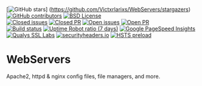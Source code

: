[![GitHub stars](https://img.shields.io/github/stars/0xB4LINT/nginxconfig.io.svg)]
(https://github.com/Victxrlarixs/WebServers/stargazers)
[![GitHub contributors](https://img.shields.io/github/contributors/0xB4LINT/nginxconfig.io.svg?color=blue)](https://github.com/0xB4LINT/nginxconfig.io/graphs/contributors)
[![BSD License](https://img.shields.io/github/license/0xB4LINT/nginxconfig.io.svg?color=blue)](https://github.com/Victxrlarixs/WebServers/blob/master/LICENSE)
<br>
[![Closed issues](https://img.shields.io/github/issues-closed-raw/0xB4LINT/nginxconfig.io.svg?color=brightgreen)](https://github.com/0xB4LINT/nginxconfig.io/issues?q=is%3Aissue+is%3Aclosed)
[![Closed PR](https://img.shields.io/github/issues-pr-closed-raw/0xB4LINT/nginxconfig.io.svg?color=brightgreen)](https://github.com/0xB4LINT/nginxconfig.io/pulls?q=is%3Apr+is%3Aclosed)
[![Open issues](https://img.shields.io/github/issues-raw/0xB4LINT/nginxconfig.io.svg)](https://github.com/0xB4LINT/nginxconfig.io/issues)
[![Open PR](https://img.shields.io/github/issues-pr-raw/0xB4LINT/nginxconfig.io.svg)](https://github.com/0xB4LINT/nginxconfig.io/pulls)
<br>
[![Build status](https://img.shields.io/travis/com/0xB4LINT/nginxconfig.io.svg)](https://travis-ci.com/0xB4LINT/nginxconfig.io)
[![Uptime Robot ratio (7 days)](https://img.shields.io/uptimerobot/ratio/7/m779967051-bbb607d7a68973aaf01371fe.svg)](https://stats.uptimerobot.com/BqPYtQ74)
[![Google PageSpeed Insights](https://img.shields.io/badge/PageSpeed-95--100-brightgreen.svg)](https://developers.google.com/speed/pagespeed/insights/?url=https%3A%2F%2Fnginxconfig.io&tab=desktop)
[![Qualys SSL Labs](https://img.shields.io/badge/SSL%20Report-A+-brightgreen.svg)](https://www.ssllabs.com/ssltest/analyze.html?d=nginxconfig.io)
[![securityheaders.io](https://img.shields.io/badge/securityheaders.io-A-brightgreen.svg)](https://securityheaders.com/?q=https%3A%2F%2Fnginxconfig.io%2F)
[![HSTS preload](https://img.shields.io/hsts/preload/nginxconfig.io.svg?label=HSTS)](https://hstspreload.org/?domain=nginxconfig.io)

# WebServers
Apache2, httpd &amp; nginx config files, file managers, and more.


